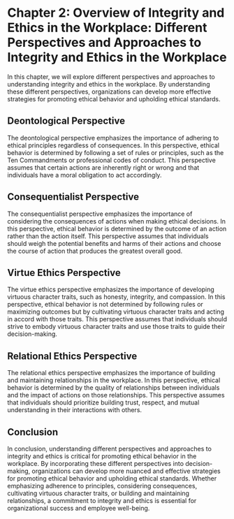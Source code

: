 Chapter 2: Overview of Integrity and Ethics in the Workplace: Different Perspectives and Approaches to Integrity and Ethics in the Workplace
============================================================================================================================================

In this chapter, we will explore different perspectives and approaches to understanding integrity and ethics in the workplace. By understanding these different perspectives, organizations can develop more effective strategies for promoting ethical behavior and upholding ethical standards.

Deontological Perspective
-------------------------

The deontological perspective emphasizes the importance of adhering to ethical principles regardless of consequences. In this perspective, ethical behavior is determined by following a set of rules or principles, such as the Ten Commandments or professional codes of conduct. This perspective assumes that certain actions are inherently right or wrong and that individuals have a moral obligation to act accordingly.

Consequentialist Perspective
----------------------------

The consequentialist perspective emphasizes the importance of considering the consequences of actions when making ethical decisions. In this perspective, ethical behavior is determined by the outcome of an action rather than the action itself. This perspective assumes that individuals should weigh the potential benefits and harms of their actions and choose the course of action that produces the greatest overall good.

Virtue Ethics Perspective
-------------------------

The virtue ethics perspective emphasizes the importance of developing virtuous character traits, such as honesty, integrity, and compassion. In this perspective, ethical behavior is not determined by following rules or maximizing outcomes but by cultivating virtuous character traits and acting in accord with those traits. This perspective assumes that individuals should strive to embody virtuous character traits and use those traits to guide their decision-making.

Relational Ethics Perspective
-----------------------------

The relational ethics perspective emphasizes the importance of building and maintaining relationships in the workplace. In this perspective, ethical behavior is determined by the quality of relationships between individuals and the impact of actions on those relationships. This perspective assumes that individuals should prioritize building trust, respect, and mutual understanding in their interactions with others.

Conclusion
----------

In conclusion, understanding different perspectives and approaches to integrity and ethics is critical for promoting ethical behavior in the workplace. By incorporating these different perspectives into decision-making, organizations can develop more nuanced and effective strategies for promoting ethical behavior and upholding ethical standards. Whether emphasizing adherence to principles, considering consequences, cultivating virtuous character traits, or building and maintaining relationships, a commitment to integrity and ethics is essential for organizational success and employee well-being.
